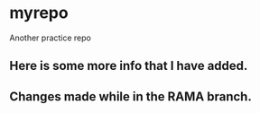 # myrepo
Another practice repo

Here is some more info that I have added.
-------------
Changes made while in the RAMA branch.
-------------